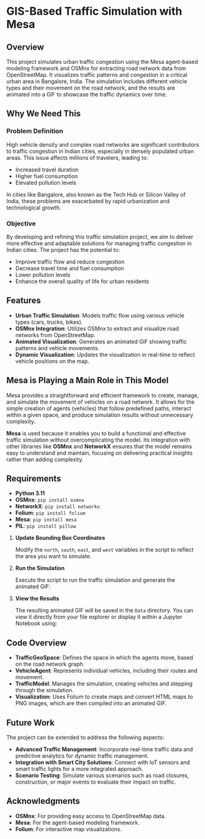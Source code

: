 

# GIS-Based Traffic Simulation with Mesa



## Overview

This project simulates urban traffic congestion using the Mesa agent-based modeling framework and OSMnx for extracting road network data from OpenStreetMap. It visualizes traffic patterns and congestion in a critical urban area in Bangalore, India. The simulation includes different vehicle types and their movement on the road network, and the results are animated into a GIF to showcase the traffic dynamics over time.

## Why We Need This

### Problem Definition

High vehicle density and complex road networks are significant contributors to traffic congestion in Indian cities, especially in densely populated urban areas. This issue affects millions of travelers, leading to:

- Increased travel duration
- Higher fuel consumption
- Elevated pollution levels

In cities like Bangalore, also known as the Tech Hub or Silicon Valley of India, these problems are exacerbated by rapid urbanization and technological growth.

### Objective

By developing and refining this traffic simulation project, we aim to deliver more effective and adaptable solutions for managing traffic congestion in Indian cities. The project has the potential to:

- Improve traffic flow and reduce congestion
- Decrease travel time and fuel consumption
- Lower pollution levels
- Enhance the overall quality of life for urban residents

## Features

- **Urban Traffic Simulation**: Models traffic flow using various vehicle types (cars, trucks, bikes).
- **OSMnx Integration**: Utilizes OSMnx to extract and visualize road networks from OpenStreetMap.
- **Animated Visualization**: Generates an animated GIF showing traffic patterns and vehicle movements.
- **Dynamic Visualization**: Updates the visualization in real-time to reflect vehicle positions on the map.

## Mesa is Playing a Main Role in This Model
Mesa provides a straightforward and efficient framework to create, manage, and simulate the movement of vehicles on a road network. It allows for the simple creation of agents (vehicles) that follow predefined paths, interact within a given space, and produce simulation results without unnecessary complexity.

**Mesa** is used because it enables you to build a functional and effective traffic simulation without overcomplicating the model. Its integration with other libraries like **OSMnx** and **NetworkX** ensures that the model remains easy to understand and maintain, focusing on delivering practical insights rather than adding complexity.

## Requirements

- **Python 3.11**
- **OSMnx**: `pip install osmnx`
- **NetworkX**: `pip install networkx`
- **Folium**: `pip install folium`
- **Mesa**: `pip install mesa`
- **PIL**: `pip install pillow`



1. **Update Bounding Box Coordinates**

   Modify the `north`, `south`, `east`, and `west` variables in the script to reflect the area you want to simulate.

2. **Run the Simulation**

   Execute the script to run the traffic simulation and generate the animated GIF:



3. **View the Results**

   The resulting animated GIF will be saved in the `Data` directory. You can view it directly from your file explorer or display it within a Jupyter Notebook using:



## Code Overview

- **TrafficGeoSpace**: Defines the space in which the agents move, based on the road network graph.
- **VehicleAgent**: Represents individual vehicles, including their routes and movement.
- **TrafficModel**: Manages the simulation, creating vehicles and stepping through the simulation.
- **Visualization**: Uses Folium to create maps and convert HTML maps to PNG images, which are then compiled into an animated GIF.

## Future Work

The project can be extended to address the following aspects:

- **Advanced Traffic Management**: Incorporate real-time traffic data and predictive analytics for dynamic traffic management.
- **Integration with Smart City Solutions**: Connect with IoT sensors and smart traffic lights for a more integrated approach.
- **Scenario Testing**: Simulate various scenarios such as road closures, construction, or major events to evaluate their impact on traffic.

## Acknowledgments

- **OSMnx**: For providing easy access to OpenStreetMap data.
- **Mesa**: For the agent-based modeling framework.
- **Folium**: For interactive map visualizations.
